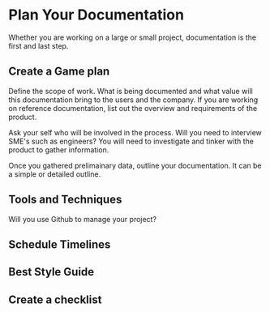 # Plan Your Documentation

Whether you are working on a large or small project, documentation is the first and last step. 

## Create a Game plan

Define the scope of work. What is being documented and what value will this documentation bring to the users and the company. If you are working on reference documentation, list out the overview and requirements of the product. 

Ask your self who will be involved in the process. Will you need to interview SME's such as engineers? You will need to investigate and tinker with the product to gather information. 

Once you gathered prelimainary data, outline your documentation. It can be a simple or detailed outline. 

## Tools and Techniques

Will you use Github to manage your project? 

## Schedule Timelines

## Best Style Guide

## Create a checklist

